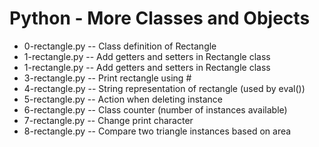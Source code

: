 # Python - More Classes and Objects
- 0-rectangle.py -- Class definition of Rectangle
- 1-rectangle.py -- Add getters and setters in Rectangle class
- 1-rectangle.py -- Add getters and setters in Rectangle class
- 3-rectangle.py -- Print rectangle using #
- 4-rectangle.py -- String representation of rectangle (used by eval())
- 5-rectangle.py -- Action when deleting instance
- 6-rectangle.py -- Class counter (number of instances available)
- 7-rectangle.py -- Change print character
- 8-rectangle.py -- Compare two triangle instances based on area


